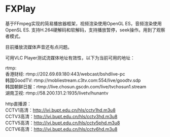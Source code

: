 # FXPlay
基于FFmpeg实现的简易播放器框架，视频渲染使用OpenGL ES，音频渲染使用OpenSL ES. 支持H.264硬解码和软解码，支持播放暂停，seek操作。用到了观察者模式。


目前播放流媒体声音还有点问题。 

可用VLC Player测试流媒体地址有效性，以下为当前可用的地址： 

rtmp:   
香港财经: rtmp://202.69.69.180:443/webcast/bshdlive-pc   
韩国GoodTV: rtmp://mobliestream.c3tv.com:554/live/goodtv.sdp    
韩国朝鲜日报：rtmp://live.chosun.gscdn.com/live/tvchosun1.stream    
湖南卫视: rtmp://58.200.131.2:1935/livetv/hunantv   


http直播源：   
CCTV1高清：http://ivi.bupt.edu.cn/hls/cctv1hd.m3u8  
CCTV3高清：http://ivi.bupt.edu.cn/hls/cctv3hd.m3u8   
CCTV5高清：http://ivi.bupt.edu.cn/hls/cctv5phd.m3u8   
CCTV6高清：http://ivi.bupt.edu.cn/hls/cctv6hd.m3u8   
